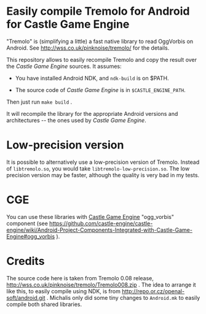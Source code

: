 # Easily compile Tremolo for Android for Castle Game Engine

"Tremolo" is (simplifying a little) a fast native library
to read OggVorbis on Android.
See http://wss.co.uk/pinknoise/tremolo/ for the details.

This repository allows to easily recompile Tremolo
and copy the result over the _Castle Game Engine_ sources.
It assumes:

- You have installed Android NDK, and `ndk-build` is on $PATH.

- The source code of _Castle Game Engine_ is in `$CASTLE_ENGINE_PATH`.

Then just run `make build` .

It will recompile the library for
the appropriate Android versions and architectures
-- the ones used by _Castle Game Engine_.

# Low-precision version

It is possible to alternatively use a low-precision version of Tremolo.
Instead of `libtremolo.so`, you would take `libtremolo-low-precision.so`.
The low precision version may be faster,
although the quality is very bad in my tests.

# CGE

You can use these libraries with [Castle Game Engine](http://castle-engine.sourceforge.net/) "ogg_vorbis"
component (see https://github.com/castle-engine/castle-engine/wiki/Android-Project-Components-Integrated-with-Castle-Game-Engine#ogg_vorbis
).

# Credits

The source code here is taken from Tremolo 0.08 release,
http://wss.co.uk/pinknoise/tremolo/Tremolo008.zip .
The idea to arrange it like this, to easily compile using NDK,
is from http://repo.or.cz/openal-soft/android.git .
Michalis only did some tiny changes to `Android.mk` to easily compile
both shared libraries.
